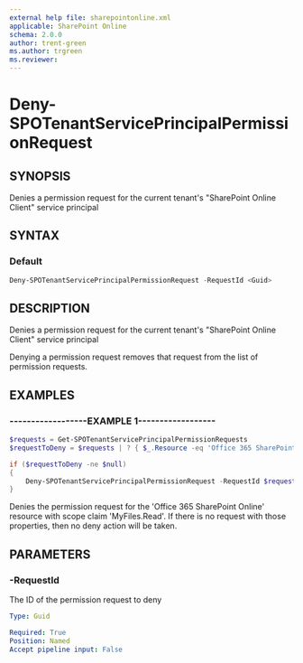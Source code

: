 ```yaml
---
external help file: sharepointonline.xml
applicable: SharePoint Online
schema: 2.0.0
author: trent-green
ms.author: trgreen
ms.reviewer:
---
```


# Deny-SPOTenantServicePrincipalPermissionRequest

## SYNOPSIS

Denies a permission request for the current tenant's "SharePoint Online Client" service principal

## SYNTAX

### Default
```powershell
Deny-SPOTenantServicePrincipalPermissionRequest -RequestId <Guid>
```

## DESCRIPTION
Denies a permission request for the current tenant's "SharePoint Online Client" service principal

Denying a permission request removes that request from the list of permission requests.

## EXAMPLES

### ------------------EXAMPLE 1------------------
```powershell
$requests = Get-SPOTenantServicePrincipalPermissionRequests
$requestToDeny = $requests | ? { $_.Resource -eq 'Office 365 SharePoint Online' -and $_.Scope -eq 'MyFiles.Read' } | Select-Object -First 1

if ($requestToDeny -ne $null)
{
    Deny-SPOTenantServicePrincipalPermissionRequest -RequestId $requestToDeny.Id
}
```

Denies the permission request for the 'Office 365 SharePoint Online' resource with scope claim 'MyFiles.Read'.
If there is no request with those properties, then no deny action will be taken.

## PARAMETERS

### -RequestId
The ID of the permission request to deny

```yaml
Type: Guid

Required: True
Position: Named
Accept pipeline input: False
```
